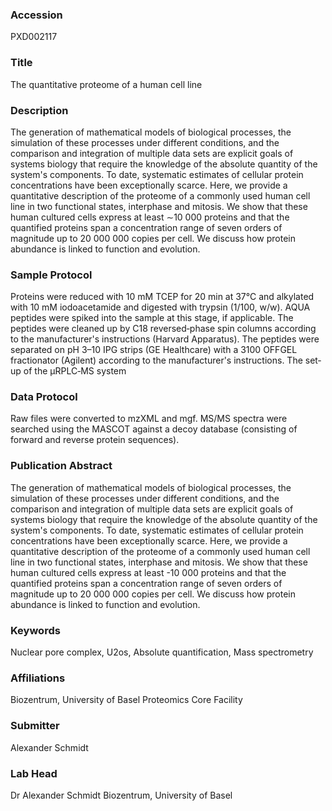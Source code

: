 ### Accession
PXD002117

### Title
The quantitative proteome of a human cell line

### Description
The generation of mathematical models of biological processes, the simulation of these processes under different conditions, and the comparison and integration of multiple data sets are explicit goals of systems biology that require the knowledge of the absolute quantity of the system's components. To date, systematic estimates of cellular protein concentrations have been exceptionally scarce. Here, we provide a quantitative description of the proteome of a commonly used human cell line in two functional states, interphase and mitosis. We show that these human cultured cells express at least ∼10 000 proteins and that the quantified proteins span a concentration range of seven orders of magnitude up to 20 000 000 copies per cell. We discuss how protein abundance is linked to function and evolution.

### Sample Protocol
Proteins were reduced with 10 mM TCEP for 20 min at 37°C and alkylated with 10 mM iodoacetamide and digested with trypsin (1/100, w/w). AQUA peptides were spiked into the sample at this stage, if applicable. The peptides were cleaned up by C18 reversed‐phase spin columns according to the manufacturer's instructions (Harvard Apparatus). The peptides were separated on pH 3–10 IPG strips (GE Healthcare) with a 3100 OFFGEL fractionator (Agilent) according to the manufacturer's instructions. The set‐up of the μRPLC‐MS system

### Data Protocol
Raw files were converted to mzXML and mgf. MS/MS spectra were searched using the MASCOT against a decoy database (consisting of forward and reverse protein sequences).

### Publication Abstract
The generation of mathematical models of biological processes, the simulation of these processes under different conditions, and the comparison and integration of multiple data sets are explicit goals of systems biology that require the knowledge of the absolute quantity of the system's components. To date, systematic estimates of cellular protein concentrations have been exceptionally scarce. Here, we provide a quantitative description of the proteome of a commonly used human cell line in two functional states, interphase and mitosis. We show that these human cultured cells express at least -10 000 proteins and that the quantified proteins span a concentration range of seven orders of magnitude up to 20 000 000 copies per cell. We discuss how protein abundance is linked to function and evolution.

### Keywords
Nuclear pore complex, U2os, Absolute quantification, Mass spectrometry

### Affiliations
Biozentrum, University of Basel
Proteomics Core Facility

### Submitter
Alexander Schmidt

### Lab Head
Dr Alexander Schmidt
Biozentrum, University of Basel



